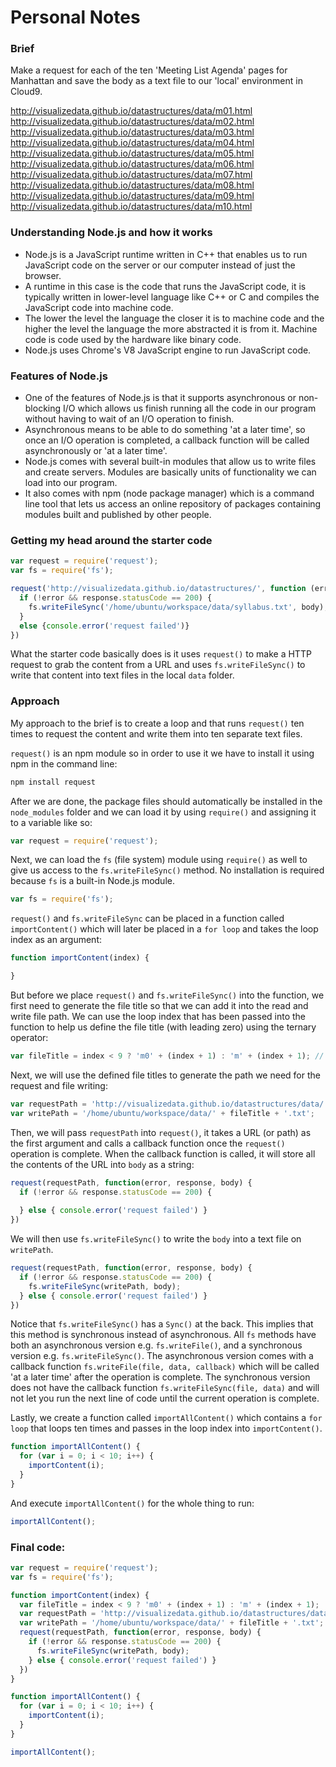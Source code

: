 # Personal Notes

### Brief
Make a request for each of the ten 'Meeting List Agenda' pages for Manhattan and save the body as a text file to our 'local' environment in Cloud9.

http://visualizedata.github.io/datastructures/data/m01.html
http://visualizedata.github.io/datastructures/data/m02.html
http://visualizedata.github.io/datastructures/data/m03.html
http://visualizedata.github.io/datastructures/data/m04.html
http://visualizedata.github.io/datastructures/data/m05.html
http://visualizedata.github.io/datastructures/data/m06.html
http://visualizedata.github.io/datastructures/data/m07.html
http://visualizedata.github.io/datastructures/data/m08.html
http://visualizedata.github.io/datastructures/data/m09.html
http://visualizedata.github.io/datastructures/data/m10.html

### Understanding Node.js and how it works

- Node.js is a JavaScript runtime written in C++ that enables us to run JavaScript code on the server or our computer instead of just the browser.
- A runtime in this case is the code that runs the JavaScript code, it is typically written in lower-level language like C++ or C and compiles the JavaScript code into machine code.
- The lower the level the language the closer it is to machine code and the higher the level the language the more abstracted it is from it. Machine code is code used by the hardware like binary code.
- Node.js uses Chrome's V8 JavaScript engine to run JavaScript code.

### Features of Node.js

- One of the features of Node.js is that it supports asynchronous or non-blocking I/O which allows us finish running all the code in our program without having to wait of an I/O operation to finish.
- Asynchronous means to be able to do something 'at a later time', so once an I/O operation is completed, a callback function will be called asynchronously or 'at a later time'.
- Node.js comes with several built-in modules that allow us to write files and create servers. Modules are basically units of functionality we can load into our program.
- It also comes with npm (node package manager) which is a command line tool that lets us access an online repository of packages containing modules built and published by other people.

### Getting my head around the starter code

```js
var request = require('request');
var fs = require('fs');

request('http://visualizedata.github.io/datastructures/', function (error, response, body) {
  if (!error && response.statusCode == 200) {
    fs.writeFileSync('/home/ubuntu/workspace/data/syllabus.txt', body);
  }
  else {console.error('request failed')}
})
```

What the starter code basically does is it uses `request()` to make a HTTP request to grab the content from a URL and uses `fs.writeFileSync()` to write that content into text files in the local `data` folder.

### Approach

My approach to the brief is to create a loop and that runs `request()` ten times to request the content and write them into ten separate text files.


`request()` is an npm module so in order to use it we have to install it using npm in the command line:

```bash
npm install request
```

After we are done, the package files should automatically be installed in the `node_modules` folder and we can load it by using `require()` and assigning it to a variable like so:

```js
var request = require('request');
```
Next, we can load the `fs` (file system) module using `require()` as well to give us access to the `fs.writeFileSync()` method. No installation is required because `fs` is a built-in Node.js module.

```js
var fs = require('fs');
```

`request()` and `fs.writeFileSync` can be placed in a function called `importContent()` which will later be placed in a `for loop` and takes the loop index as an argument:

```js
function importContent(index) {

}
```

But before we place `request()` and `fs.writeFileSync()` into the function, we first need to generate the file title so that we can add it into the read and write file path. We can use the loop index that has been passed into the function to help us define the file title (with leading zero) using the ternary operator:

```js
var fileTitle = index < 9 ? 'm0' + (index + 1) : 'm' + (index + 1); // 'm01' to 'm10'
```

Next, we will use the defined file titles to generate the path we need for the request and file writing:

```js
var requestPath = 'http://visualizedata.github.io/datastructures/data/' + fileTitle + '.html';
var writePath = '/home/ubuntu/workspace/data/' + fileTitle + '.txt';
```

Then, we will pass `requestPath` into `request()`, it takes a URL (or path) as the first argument and calls a callback function once the `request()` operation is complete. When the callback function is called, it will store all the contents of the URL into `body` as a string:

```js
request(requestPath, function(error, response, body) {
  if (!error && response.statusCode == 200) {
  
  } else { console.error('request failed') }
})
```

We will then use `fs.writeFileSync()` to write the `body` into a text file on `writePath`.

```js
request(requestPath, function(error, response, body) {
  if (!error && response.statusCode == 200) {
    fs.writeFileSync(writePath, body);
  } else { console.error('request failed') }
})
```
Notice that `fs.writeFileSync()` has a `Sync()` at the back. This implies that this method is synchronous instead of asynchronous. All `fs` methods have both an asynchronous version e.g. `fs.writeFile()`, and a synchronous version e.g. `fs.writeFileSync()`. The asynchronous version comes with a callback function `fs.writeFile(file, data, callback)` which will be called 'at a later time' after the operation is complete. The synchronous version does not have the callback function `fs.writeFileSync(file, data)` and will not let you run the next line of code until the current operation is complete.

Lastly, we create a function called `importAllContent()` which contains a `for loop` that loops ten times and passes in the loop index into `importContent()`.

```js
function importAllContent() {
  for (var i = 0; i < 10; i++) {
    importContent(i);
  }
}
```
And execute `importAllContent()` for the whole thing to run:

```js
importAllContent();
```

### Final code:
```js
var request = require('request');
var fs = require('fs');

function importContent(index) {
  var fileTitle = index < 9 ? 'm0' + (index + 1) : 'm' + (index + 1);
  var requestPath = 'http://visualizedata.github.io/datastructures/data/' + fileTitle + '.html';
  var writePath = '/home/ubuntu/workspace/data/' + fileTitle + '.txt';
  request(requestPath, function(error, response, body) {
    if (!error && response.statusCode == 200) {
      fs.writeFileSync(writePath, body);
    } else { console.error('request failed') }
  })
}

function importAllContent() {
  for (var i = 0; i < 10; i++) {
    importContent(i);
  }
}

importAllContent();
```